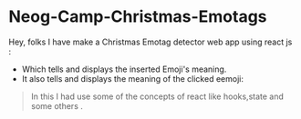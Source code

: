 # Neog-Camp-Christmas-Emotags

Hey, folks I have make a Christmas Emotag detector web app using react js :
- Which tells and displays the inserted Emoji's meaning.
- It also tells and displays the meaning of the clicked eemoji:
> In this I had use some of the concepts of react like hooks,state and some others .  

